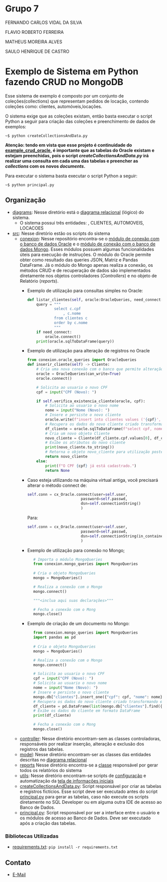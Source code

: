 # Grupo 7
FERNANDO CARLOS VIDAL DA SILVA <br />

FLAVIO ROBERTO FERREIRA <br />

MATHEUS MOREIRA ALVES <br />

SAULO HENRIQUE DE CASTRO <br />


# Exemplo de Sistema em Python fazendo CRUD no MongoDB


Esse sistema de exemplo é composto por um conjunto de coleções(collections) que representam pedidos de locação, contendo coleções como: clientes, automóveis,locações.

O sistema exige que as coleções existam, então basta executar o script Python a seguir para criação das coleções e preenchimento de dados de exemplos:
```shell
~$ python createCollectionsAndData.py
```
**Atenção: tendo em vista que esse projeto é continuidade do [example_crud_oracle](https://github.com/howardroatti/example_crud_oracle), é importante que as tabelas do Oracle existam e estejam preenchidas, pois o script _createCollectionsAndData.py_ irá realizar uma consulta em cada uma das tabelas e preencher as _collections_ com os novos _documents_.**

Para executar o sistema basta executar o script Python a seguir:
```shell
~$ python principal.py
```

## Organização
- [diagrams](diagrams): Nesse diretório está o [diagrama relacional](diagrams/DIAGRAMA_RELACIONAL_PEDIDOS.pdf) (lógico) do sistema.
    * O sistema possui três entidades: , CLIENTES, AUTOMOVEIS, LOCACOES
- [src](src): Nesse diretório estão os scripts do sistema
    * [conexion](src/conexion): Nesse repositório encontra-se o [módulo de conexão com o banco de dados Oracle](src/conexion/oracle_queries.py) e o [módulo de conexão com o banco de dados Mongo](src/conexion/mongo_queries.py). Esses módulos possuem algumas funcionalidades úteis para execução de instruções. O módulo do Oracle permite obter como resultado das queries JSON, Matriz e Pandas DataFrame. Já o módulo do Mongo apenas realiza a conexão, os métodos CRUD e de recuperação de dados são implementados diretamente nos objetos controladores (_Controllers_) e no objeto de Relatório (_reports_).
      - Exemplo de utilização para consultas simples no Oracle:

        ```python
        def listar_clientes(self, oracle:OracleQueries, need_connect:bool=False):
            query = """
                    select c.cpf
                        , c.nome 
                    from clientes c
                    order by c.nome
                    """
            if need_connect:
                oracle.connect()
            print(oracle.sqlToDataFrame(query))
        ```
      - Exemplo de utilização para alteração de registros no Oracle

        ```python
        from conexion.oracle_queries import OracleQueries
        def inserir_cliente(self) -> Cliente:
            # Cria uma nova conexão com o banco que permite alteração
            oracle = OracleQueries(can_write=True)
            oracle.connect()

            # Solicita ao usuario o novo CPF
            cpf = input("CPF (Novo): ")

            if self.verifica_existencia_cliente(oracle, cpf):
                # Solicita ao usuario o novo nome
                nome = input("Nome (Novo): ")
                # Insere e persiste o novo cliente
                oracle.write(f"insert into clientes values ('{cpf}', '{nome}')")
                # Recupera os dados do novo cliente criado transformando em um DataFrame
                df_cliente = oracle.sqlToDataFrame(f"select cpf, nome from clientes where cpf = '{cpf}'")
                # Cria um novo objeto Cliente
                novo_cliente = Cliente(df_cliente.cpf.values[0], df_cliente.nome.values[0])
                # Exibe os atributos do novo cliente
                print(novo_cliente.to_string())
                # Retorna o objeto novo_cliente para utilização posterior, caso necessário
                return novo_cliente
            else:
                print(f"O CPF {cpf} já está cadastrado.")
                return None
        ```
      - Caso esteja utilizando na máquina virtual antiga, você precisará alterar o método connect de:
          ```python
          self.conn = cx_Oracle.connect(user=self.user,
                                  password=self.passwd,
                                  dsn=self.connectionString()
                                  )
          ```
        Para:
          ```python
          self.conn = cx_Oracle.connect(user=self.user,
                                  password=self.passwd,
                                  dsn=self.connectionString(in_container=True)
                                  )
          ```
      - Exemplo de utilização para conexão no Mongo;
      ```python
            # Importa o módulo MongoQueries
            from conexion.mongo_queries import MongoQueries
            
            # Cria o objeto MongoQueries
            mongo = MongoQueries()

            # Realiza a conexão com o Mongo
            mongo.connect()

            """<inclua aqui suas declarações>"""

            # Fecha a conexão com o Mong
            mongo.close()
      ```
      - Exemplo de criação de um documento no Mongo:
      ```python
            from conexion.mongo_queries import MongoQueries
            import pandas as pd
            
            # Cria o objeto MongoQueries
            mongo = MongoQueries()

            # Realiza a conexão com o Mongo
            mongo.connect()

            # Solicita ao usuario o novo CPF
            cpf = input("CPF (Novo): ")
            # Solicita ao usuario o novo nome
            nome = input("Nome (Novo): ")
            # Insere e persiste o novo cliente
            mongo.db["clientes"].insert_one({"cpf": cpf, "nome": nome})
            # Recupera os dados do novo cliente criado transformando em um DataFrame
            df_cliente = pd.DataFrame(list(mongo.db["clientes"].find({"cpf":f"{cpf}"}, {"cpf": 1, "nome": 1, "_id": 0})))
            # Exibe os dados do cliente em formato DataFrame
            print(df_cliente)

            # Fecha a conexão com o Mong
            mongo.close()
      ```
    * [controller](src/controller/): Nesse diretório encontram-sem as classes controladoras, responsáveis por realizar inserção, alteração e exclusão dos registros das tabelas.
    * [model](src/model/): Nesse diretório encontram-ser as classes das entidades descritas no [diagrama relacional](diagrams/DIAGRAMA_RELACIONAL_PEDIDOS.pdf)
    * [reports](src/reports/) Nesse diretório encontra-se a [classe](src/reports/relatorios.py) responsável por gerar todos os relatórios do sistema
    * [utils](src/utils/): Nesse diretório encontram-se scripts de [configuração](src/utils/config.py) e automatização da [tela de informações iniciais](src/utils/splash_screen.py)
    * [createCollectionsAndData.py](src/createCollectionsAndData.py): Script responsável por criar as tabelas e registros fictícios. Esse script deve ser executado antes do script [principal.py](src/principal.py) para gerar as tabelas, caso não execute os scripts diretamente no SQL Developer ou em alguma outra IDE de acesso ao Banco de Dados.
    * [principal.py](src/principal.py): Script responsável por ser a interface entre o usuário e os módulos de acesso ao Banco de Dados. Deve ser executado após a criação das tabelas.

### Bibliotecas Utilizadas
- [requirements.txt](src/requirements.txt): `pip install -r requirements.txt`

## Contato
- [E-Mail](mailto:saulohdc89@gmail.com)